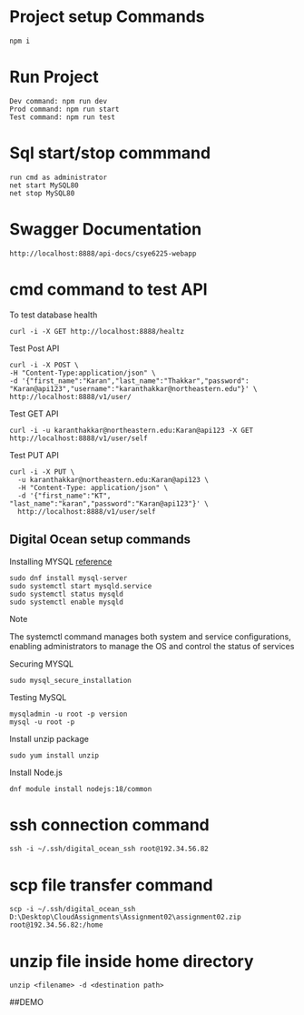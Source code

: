 # Project setup Commands

    npm i

# Run Project

    Dev command: npm run dev
    Prod command: npm run start
    Test command: npm run test

# Sql start/stop commmand

    run cmd as administrator
    net start MySQL80
    net stop MySQL80

# Swagger Documentation

    http://localhost:8888/api-docs/csye6225-webapp

# cmd command to test API

To test database health

```
curl -i -X GET http://localhost:8888/healtz
```

Test Post API

```
curl -i -X POST \
-H "Content-Type:application/json" \
-d '{"first_name":"Karan","last_name":"Thakkar","password": "Karan@api123","username":"karanthakkar@northeastern.edu"}' \
http://localhost:8888/v1/user/
```

Test GET API

```
curl -i -u karanthakkar@northeastern.edu:Karan@api123 -X GET http://localhost:8888/v1/user/self
```

Test PUT API

```
curl -i -X PUT \
  -u karanthakkar@northeastern.edu:Karan@api123 \
  -H "Content-Type: application/json" \
  -d '{"first_name":"KT", "last_name":"karan","password":"Karan@api123"}' \
  http://localhost:8888/v1/user/self
```

## Digital Ocean setup commands

Installing MYSQL [reference](https://www.digitalocean.com/community/tutorials/how-to-install-mysql-on-centos-8)

```
sudo dnf install mysql-server
sudo systemctl start mysqld.service
sudo systemctl status mysqld
sudo systemctl enable mysqld
```

> [!NOTE]
> The systemctl command manages both system and service configurations, enabling administrators to manage the OS and control the status of services

Securing MYSQL

```
sudo mysql_secure_installation
```

Testing MySQL

```
mysqladmin -u root -p version
mysql -u root -p
```

Install unzip package

```
sudo yum install unzip
```

Install Node.js

```
dnf module install nodejs:18/common
```

# ssh connection command

```
ssh -i ~/.ssh/digital_ocean_ssh root@192.34.56.82
```

# scp file transfer command

```
scp -i ~/.ssh/digital_ocean_ssh D:\Desktop\CloudAssignments\Assignment02\assignment02.zip root@192.34.56.82:/home
```

# unzip file inside home directory

```
unzip <filename> -d <destination path>
```


##DEMO
